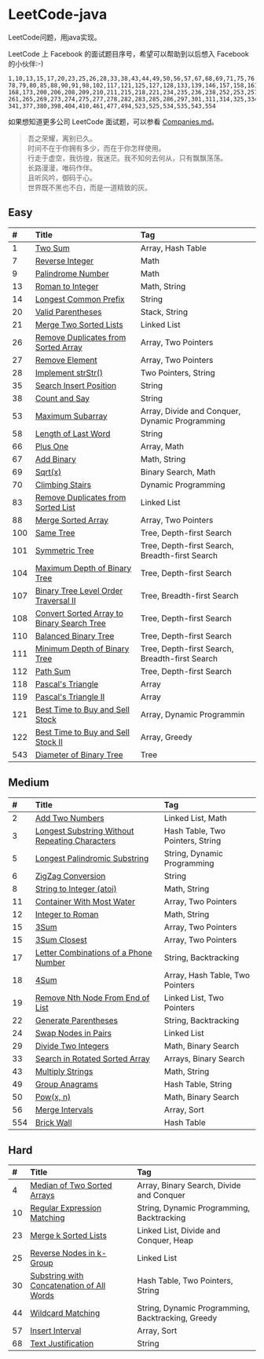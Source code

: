 # LeetCode-java

LeetCode问题，用java实现。

LeetCode 上 Facebook 的面试题目序号，希望可以帮助到以后想入 Facebook 的小伙伴:-)

```
1,10,13,15,17,20,23,25,26,28,33,38,43,44,49,50,56,57,67,68,69,71,75,76
78,79,80,85,88,90,91,98,102,117,121,125,127,128,133,139,146,157,158,161
168,173,200,206,208,209,210,211,215,218,221,234,235,236,238,252,253,257
261,265,269,273,274,275,277,278,282,283,285,286,297,301,311,314,325,334
341,377,380,398,404,410,461,477,494,523,525,534,535,543,554
```

如果想知道更多公司 LeetCode 面试题，可以参看 [Companies.md][companies]。


> 吾之荣耀，离别已久。  
> 时间不在于你拥有多少，而在于你怎样使用。  
> 行走于虚空，我彷徨，我迷茫。我不知何去何从，只有飘飘荡荡。  
> 长路漫漫，唯码作伴。    
> 且听风吟，御码于心。   
> 世界既不黑也不白，而是一道精致的灰。  

## Easy

| #    | Title                                    | Tag                                      |
| :--- | :--------------------------------------- | :--------------------------------------- |
| 1    | [Two Sum][001]                           | Array, Hash Table                        |
| 7    | [Reverse Integer][007]                   | Math                                     |
| 9    | [Palindrome Number][009]                 | Math                                     |
| 13   | [Roman to Integer][013]                  | Math, String                             |
| 14   | [Longest Common Prefix][014]             | String                                   |
| 20   | [Valid Parentheses][020]                 | Stack, String                            |
| 21   | [Merge Two Sorted Lists][021]            | Linked List                              |
| 26   | [Remove Duplicates from Sorted Array][026] | Array, Two Pointers                      |
| 27   | [Remove Element][027]                    | Array, Two Pointers                      |
| 28   | [Implement strStr()][028]                | Two Pointers, String                     |
| 35   | [Search Insert Position][035]            | String                                   |
| 38   | [Count and Say][038]                     | String                                   |
| 53   | [Maximum Subarray][053]                  | Array, Divide and Conquer, Dynamic Programming |
| 58   | [Length of Last Word][058]               | String                                   |
| 66   | [Plus One][066]                          | Array, Math                              |
| 67   | [Add Binary][067]                        | Math, String                             |
| 69   | [Sqrt(x)][069]                           | Binary Search, Math                      |
| 70   | [Climbing Stairs][070]                   | Dynamic Programming                      |
| 83   | [Remove Duplicates from Sorted List][083] | Linked List                              |
| 88   | [Merge Sorted Array][088]                | Array, Two Pointers                      |
| 100  | [Same Tree][100]                         | Tree, Depth-first Search                 |
| 101  | [Symmetric Tree][101]                    | Tree, Depth-first Search, Breadth-first Search |
| 104  | [Maximum Depth of Binary Tree][104]      | Tree, Depth-first Search                 |
| 107  | [Binary Tree Level Order Traversal II][107] | Tree, Breadth-first Search               |
| 108  | [Convert Sorted Array to Binary Search Tree][108] | Tree, Depth-first Search                 |
| 110  | [Balanced Binary Tree][110]              | Tree, Depth-first Search                 |
| 111  | [Minimum Depth of Binary Tree][111]      | Tree, Depth-first Search, Breadth-first Search |
| 112  | [Path Sum][112]                          | Tree, Depth-first Search                 |
| 118  | [Pascal's Triangle][118]                 | Array                                    |
| 119  | [Pascal's Triangle II][119]              | Array                                    |
| 121  | [Best Time to Buy and Sell Stock][121]   | Array, Dynamic Programmin                |
| 122  | [Best Time to Buy and Sell Stock II][122] | Array, Greedy                            |
| 543  | [Diameter of Binary Tree][543]           | Tree                                     |


## Medium

| #    | Title                                    | Tag                              |
| :--- | :--------------------------------------- | :------------------------------- |
| 2    | [Add Two Numbers][002]                   | Linked List, Math                |
| 3    | [Longest Substring Without Repeating Characters][003] | Hash Table, Two Pointers, String |
| 5    | [Longest Palindromic Substring][005]     | String, Dynamic Programming      |
| 6    | [ZigZag Conversion][006]                 | String                           |
| 8    | [String to Integer (atoi)][008]          | Math, String                     |
| 11   | [Container With Most Water][011]         | Array, Two Pointers              |
| 12   | [Integer to Roman][012]                  | Math, String                     |
| 15   | [3Sum][015]                              | Array, Two Pointers              |
| 15   | [3Sum Closest][016]                      | Array, Two Pointers              |
| 17   | [Letter Combinations of a Phone Number][017] | String, Backtracking             |
| 18   | [4Sum][018]                              | Array, Hash Table, Two Pointers  |
| 19   | [Remove Nth Node From End of List][019]  | Linked List, Two Pointers        |
| 22   | [Generate Parentheses][022]              | String, Backtracking             |
| 24   | [Swap Nodes in Pairs][024]               | Linked List                      |
| 29   | [Divide Two Integers][029]               | Math, Binary Search              |
| 33   | [Search in Rotated Sorted Array][033]    | Arrays, Binary Search            |
| 43   | [Multiply Strings][043]                  | Math, String                     |
| 49   | [Group Anagrams][049]                    | Hash Table, String               |
| 50   | [Pow(x, n)][050]                         | Math, Binary Search              |
| 56   | [Merge Intervals][056]                   | Array, Sort                      |
| 554  | [Brick Wall][554]                        | Hash Table                       |


## Hard

| #    | Title                                    | Tag                                      |
| :--- | :--------------------------------------- | :--------------------------------------- |
| 4    | [Median of Two Sorted Arrays][004]       | Array, Binary Search, Divide and Conquer |
| 10   | [Regular Expression Matching][010]       | String, Dynamic Programming, Backtracking |
| 23   | [Merge k Sorted Lists][023]              | Linked List, Divide and Conquer, Heap    |
| 25   | [Reverse Nodes in k-Group][025]          | Linked List                              |
| 30   | [Substring with Concatenation of All Words][030] | Hash Table, Two Pointers, String         |
| 44   | [Wildcard Matching][044]                 | String, Dynamic Programming, Backtracking, Greedy |
| 57   | [Insert Interval][057]                   | Array, Sort                              |
| 68   | [Text Justification][068]                | String                                   |




[src]: https://github.com/lovelife-li/LeetCode-java/tree/master/src
[note]: https://github.com/lovelife-li/LeetCode-java/tree/master/note
[companies]: https://github.com/lovelife-li/LeetCode-java/blob/master/Companies.md

[001]: https://github.com/lovelife-li/LeetCode-java/blob/master/note/001/README.md
[007]: https://github.com/lovelife-li/LeetCode-java/blob/master/note/007/README.md
[009]: https://github.com/lovelife-li/LeetCode-java/blob/master/note/009/README.md
[013]: https://github.com/lovelife-li/LeetCode-java/blob/master/note/013/README.md
[014]: https://github.com/lovelife-li/LeetCode-java/blob/master/note/014/README.md
[020]: https://github.com/lovelife-li/LeetCode-java/blob/master/note/020/README.md
[021]: https://github.com/lovelife-li/LeetCode-java/blob/master/note/021/README.md
[026]: https://github.com/lovelife-li/LeetCode-java/blob/master/note/026/README.md
[027]: https://github.com/lovelife-li/LeetCode-java/blob/master/note/027/README.md
[028]: https://github.com/lovelife-li/LeetCode-java/blob/master/note/028/README.md
[035]: https://github.com/lovelife-li/LeetCode-java/blob/master/note/035/README.md
[038]: https://github.com/lovelife-li/LeetCode-java/blob/master/note/038/README.md
[053]: https://github.com/lovelife-li/LeetCode-java/blob/master/note/053/README.md
[058]: https://github.com/lovelife-li/LeetCode-java/blob/master/note/058/README.md
[066]: https://github.com/lovelife-li/LeetCode-java/blob/master/note/066/README.md
[067]: https://github.com/lovelife-li/LeetCode-java/blob/master/note/067/README.md
[069]: https://github.com/lovelife-li/LeetCode-java/blob/master/note/069/README.md
[070]: https://github.com/lovelife-li/LeetCode-java/blob/master/note/070/README.md
[083]: https://github.com/lovelife-li/LeetCode-java/blob/master/note/083/README.md
[088]: https://github.com/lovelife-li/LeetCode-java/blob/master/note/088/README.md
[100]: https://github.com/lovelife-li/LeetCode-java/blob/master/note/100/README.md
[101]: https://github.com/lovelife-li/LeetCode-java/blob/master/note/101/README.md
[104]: https://github.com/lovelife-li/LeetCode-java/blob/master/note/104/README.md
[107]: https://github.com/lovelife-li/LeetCode-java/blob/master/note/107/README.md
[108]: https://github.com/lovelife-li/LeetCode-java/blob/master/note/108/README.md
[110]: https://github.com/lovelife-li/LeetCode-java/blob/master/note/110/README.md
[111]: https://github.com/lovelife-li/LeetCode-java/blob/master/note/111/README.md
[112]: https://github.com/lovelife-li/LeetCode-java/blob/master/note/112/README.md
[118]: https://github.com/lovelife-li/LeetCode-java/blob/master/note/118/README.md
[119]: https://github.com/lovelife-li/LeetCode-java/blob/master/note/119/README.md
[121]: https://github.com/lovelife-li/LeetCode-java/blob/master/note/121/README.md
[122]: https://github.com/lovelife-li/LeetCode-java/blob/master/note/122/README.md
[543]: https://github.com/lovelife-li/LeetCode-java/blob/master/note/543/README.md

[002]: https://github.com/lovelife-li/LeetCode-java/blob/master/note/002/README.md
[003]: https://github.com/lovelife-li/LeetCode-java/blob/master/note/003/README.md
[005]: https://github.com/lovelife-li/LeetCode-java/blob/master/note/005/README.md
[006]: https://github.com/lovelife-li/LeetCode-java/blob/master/note/006/README.md
[008]: https://github.com/lovelife-li/LeetCode-java/blob/master/note/008/README.md
[011]: https://github.com/lovelife-li/LeetCode-java/blob/master/note/011/README.md
[012]: https://github.com/lovelife-li/LeetCode-java/blob/master/note/012/README.md
[015]: https://github.com/lovelife-li/LeetCode-java/blob/master/note/015/README.md
[016]: https://github.com/lovelife-li/LeetCode-java/blob/master/note/016/README.md
[017]: https://github.com/lovelife-li/LeetCode-java/blob/master/note/017/README.md
[018]: https://github.com/lovelife-li/LeetCode-java/blob/master/note/018/README.md
[019]: https://github.com/lovelife-li/LeetCode-java/blob/master/note/019/README.md
[022]: https://github.com/lovelife-li/LeetCode-java/blob/master/note/022/README.md
[024]: https://github.com/lovelife-li/LeetCode-java/blob/master/note/024/README.md
[029]: https://github.com/lovelife-li/LeetCode-java/blob/master/note/029/README.md
[033]: https://github.com/lovelife-li/LeetCode-java/blob/master/note/033/README.md
[043]: https://github.com/lovelife-li/LeetCode-java/blob/master/note/043/README.md
[049]: https://github.com/lovelife-li/LeetCode-java/blob/master/note/049/README.md
[050]: https://github.com/lovelife-li/LeetCode-java/blob/master/note/050/README.md
[056]: https://github.com/lovelife-li/LeetCode-java/blob/master/note/056/README.md
[554]: https://github.com/lovelife-li/LeetCode-java/blob/master/note/554/README.md

[004]: https://github.com/lovelife-li/LeetCode-java/blob/master/note/004/README.md
[010]: https://github.com/lovelife-li/LeetCode-java/blob/master/note/010/README.md
[023]: https://github.com/lovelife-li/LeetCode-java/blob/master/note/023/README.md
[025]: https://github.com/lovelife-li/LeetCode-java/blob/master/note/025/README.md
[030]: https://github.com/lovelife-li/LeetCode-java/blob/master/note/030/README.md
[044]: https://github.com/lovelife-li/LeetCode-java/blob/master/note/044/README.md
[057]: https://github.com/lovelife-li/LeetCode-java/blob/master/note/057/README.md
[068]: https://github.com/lovelife-li/LeetCode-java/blob/master/note/068/README.md
